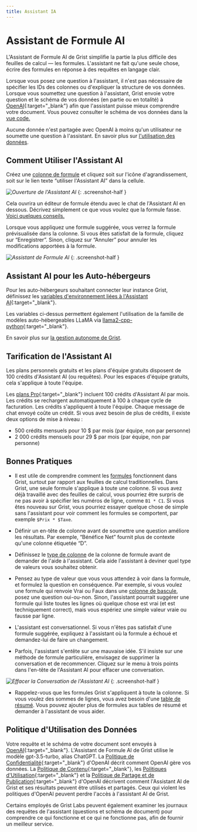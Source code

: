 ```yaml
---
title: Assistant IA
---
```


Assistant de Formule AI
==============

L'Assistant de Formule AI de Grist simplifie la partie la plus difficile des feuilles de calcul — les formules. L'assistant ne fait qu'une seule chose, écrire des formules en réponse à des requêtes en langage clair.

Lorsque vous posez une question à l'assistant, il n'est pas nécessaire de spécifier les IDs des colonnes ou d'expliquer la structure de vos données. Lorsque vous soumettez une question à l'assistant, Grist envoie votre question et le schéma de vos données (en partie ou en totalité) à [OpenAI](https://openai.com/){:target="\_blank"} afin que l'assistant puisse mieux comprendre votre document. Vous pouvez consulter le schéma de vos données dans la [vue code.](formulas.md#code-viewer)

Aucune donnée n'est partagée avec OpenAI à moins qu'un utilisateur ne soumette une question à l'assistant. En savoir plus sur [l'utilisation des données](ai-assistant.md#data-use-policy).

## Comment Utiliser l'Assistant AI

Créez une [colonne de formule](formulas.md) et cliquez soit sur l'icône d'agrandissement, soit sur le lien texte “utiliser l'Assistant AI” dans la cellule.

<span class="screenshot-large">*![Ouverture de l'Assistant AI](images/ai-assistant/formula-cell-editor.png)*</span>
{: .screenshot-half }

Cela ouvrira un éditeur de formule étendu avec le chat de l'Assistant AI en dessous. Décrivez simplement ce que vous voulez que la formule fasse. [Voici quelques conseils.](ai-assistant.md#best-practices)

Lorsque vous appliquez une formule suggérée, vous verrez la formule prévisualisée dans la colonne. Si vous êtes satisfait de la formule, cliquez sur “Enregistrer”. Sinon, cliquez sur “Annuler” pour annuler les modifications apportées à la formule.

<span class="screenshot-large">*![Assistant de Formule AI](images/ai-assistant/ai-assistant-dialog.png)*</span>
{: .screenshot-half }

## Assistant AI pour les Auto-hébergeurs

Pour les auto-hébergeurs souhaitant connecter leur instance Grist, définissez les [variables d'environnement liées à l'Assistant AI](https://github.com/gristlabs/grist-core#ai-formula-assistant-related-variables-all-optional){:target="\_blank"}.

Les variables ci-dessus permettent également l'utilisation de la famille de modèles auto-hébergeables LLaMA via [llama2-cpp-python](https://github.com/abetlen/llama-cpp-python){:target="\_blank"}.

En savoir plus sur [la gestion autonome de Grist](self-managed.md).

## Tarification de l'Assistant AI

Les plans personnels gratuits et les plans d'équipe gratuits disposent de 100 crédits d'Assistant AI (ou requêtes). Pour les espaces d'équipe gratuits, cela s'applique à toute l'équipe.

Les [plans Pro](https://www.getgrist.com/pricing/){:target="\_blank"} incluent 100 crédits d'Assistant AI par mois. Les crédits se rechargent automatiquement à 100 à chaque cycle de facturation. Les crédits s'appliquent à toute l'équipe. Chaque message de chat envoyé coûte un crédit. Si vous avez besoin de plus de crédits, il existe deux options de mise à niveau :

* 500 crédits mensuels pour 10 $ par mois (par équipe, non par personne)
* 2 000 crédits mensuels pour 29 $ par mois (par équipe, non par personne)

## Bonnes Pratiques

* Il est utile de comprendre comment les [formules](formulas.md) fonctionnent dans Grist, surtout par rapport aux feuilles de calcul traditionnelles. Dans Grist, une seule formule s'applique à toute une colonne. Si vous avez déjà travaillé avec des feuilles de calcul, vous pourriez être surpris de ne pas avoir à spécifier les numéros de ligne, comme `B1 * C1`. Si vous êtes nouveau sur Grist, vous pourriez essayer quelque chose de simple sans l'assistant pour voir comment les formules se comportent, par exemple `$Prix * $Taxe`.

* Définir un en-tête de colonne avant de soumettre une question améliore les résultats. Par exemple, “Bénéfice Net” fournit plus de contexte qu'une colonne étiquetée “D”.

* Définissez le [type de colonne](col-types.md) de la colonne de formule avant de demander de l'aide à l'assistant. Cela aide l'assistant à deviner quel type de valeurs vous souhaitez obtenir.

* Pensez au type de valeur que vous vous attendez à voir dans la formule, et formulez la question en conséquence. Par exemple, si vous voulez une formule qui renvoie Vrai ou Faux dans une [colonne de bascule](col-types.md#toggle-columns), posez une question oui-ou-non. Sinon, l'assistant pourrait suggérer une formule qui liste toutes les lignes où quelque chose est vrai (et est techniquement correct), mais vous espériez une simple valeur vraie ou fausse par ligne.

* L'assistant est conversationnel. Si vous n'êtes pas satisfait d'une formule suggérée, expliquez à l'assistant où la formule a échoué et demandez-lui de faire un changement.

* Parfois, l'assistant s'entête sur une mauvaise idée. S'il insiste sur une méthode de formule particulière, envisagez de supprimer la conversation et de recommencer. Cliquez sur le menu à trois points dans l'en-tête de l'Assistant AI pour effacer une conversation.

<span class="screenshot-large">*![Effacer la Conversation de l'Assistant AI](images/ai-assistant/clear-conversation.png)*</span>
{: .screenshot-half }

* Rappelez-vous que les formules Grist s'appliquent à toute la colonne. Si vous voulez des sommes de lignes, vous avez besoin d'une [table de résumé](summary-tables.md). Vous pouvez ajouter plus de formules aux tables de résumé et demander à l'assistant de vous aider.

## Politique d'Utilisation des Données

Votre requête et le schéma de votre document sont envoyés à [OpenAI](https://openai.com/){:target="\_blank"}. L'Assistant de Formule AI de Grist utilise le modèle gpt-3.5-turbo, alias ChatGPT. La [Politique de Confidentialité](https://openai.com/api-data-privacy){:target="\_blank"} d'OpenAI décrit comment OpenAI gère vos données. La [Politique de Contenu](https://labs.openai.com/policies/content-policy){:target="\_blank"}, les [Politiques d'Utilisation](https://openai.com/policies/usage-policies){:target="\_blank"} et la [Politique de Partage et de Publication](https://openai.com/api/policies/sharing-publication/){:target="\_blank"} d'OpenAI décrivent comment l'Assistant AI de Grist et ses résultats peuvent être utilisés et partagés. Ceux qui violent les politiques d'OpenAI peuvent perdre l'accès à l'assistant AI de Grist.

Certains employés de Grist Labs peuvent également examiner les journaux des requêtes de l'assistant (questions et schéma de document) pour comprendre ce qui fonctionne et ce qui ne fonctionne pas, afin de fournir un meilleur service.
